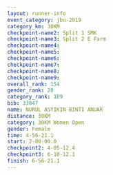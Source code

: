 ```yaml
---
layout: runner-info 
event_category: jbu-2019 
category_km: 30KM 
checkpoint-name2: Split 1 SMK 
checkpoint-name3: Split 2 E Farm 
checkpoint-name4: 
checkpoint-name5: 
checkpoint-name6: 
checkpoint-name7: 
checkpoint-name8: 
checkpoint-name9: 
overall_rank: 154
gender_rank: 20
category_rank: 109
bib: 33047
name: NURUL ASYIKIN BINTI ANUAR
distance: 30KM
category: 30KM Women Open
gender: Female
time: 4-56-21.1
start: 2-00-00.0
checkpoint2: 4-05-12.4
checkpoint3: 6-18-12.1
finish: 6-56-21.1
---
```

